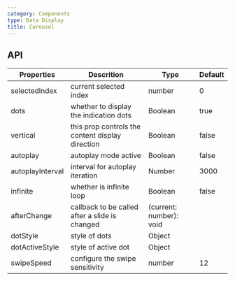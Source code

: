 ```yaml
---
category: Components
type: Data Display
title: Carousel
---
```


## API

Properties | Descrition | Type | Default
-----------|------------|------|--------
| selectedIndex |  current selected index  |  number  |  0  |
| dots | whether to display the indication dots | Boolean | true |
| vertical | this prop controls the content display direction | Boolean   | false |
| autoplay | autoplay mode active | Boolean   | false |
| autoplayInterval | interval for autoplay iteration | Number | 3000 |
| infinite | whether is infinite loop | Boolean   | false |
| afterChange  | callback to be called after a slide is changed | (current: number): void | <span> </span> |
| dotStyle  | style of dots | Object | <span> </span> |
| dotActiveStyle  | style of active dot | Object  | <span> </span> |
| swipeSpeed | configure the swipe sensitivity | number | 12 |